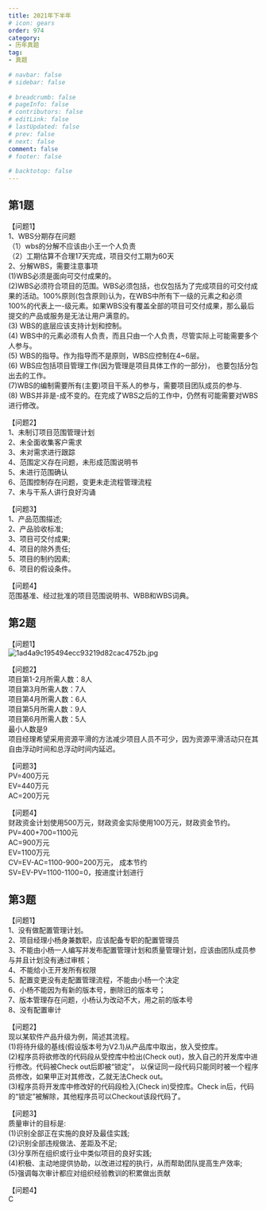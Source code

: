```yaml
---  
title: 2021年下半年  
# icon: gears  
order: 974  
category:  
- 历年真题  
tag:  
- 真题  
  
# navbar: false  
# sidebar: false  
  
# breadcrumb: false  
# pageInfo: false  
# contributors: false  
# editLink: false  
# lastUpdated: false  
# prev: false  
# next: false  
comment: false  
# footer: false  
  
# backtotop: false  
---  
```

## 第1题 ##

【问题1】  
1、WBS分期存在问题  
（1）wbs的分解不应该由小王一个人负责  
（2）工期估算不合理17天完成，项目交付工期为60天  
2、分解WBS，需要注意事项  
(1)WBS必须是面向可交付成果的。  
(2)WBS必须符合项目的范围。WBS必须包括，也仅包括为了完成项目的可交付成果的活动。100%原则(包含原则)认为，在WBS中所有下一级的元素之和必须100%的代表上一-级元素。如果WBS没有覆盖全部的项目可交付成果，那么最后提交的产品或服务是无法让用户满意的。  
(3) WBS的底层应该支持计划和控制。  
(4) WBS中的元素必须有人负责，而且只由一个人负责，尽管实际上可能需要多个人参与。  
(5) WBS的指导。作为指导而不是原则，WBS应控制在4~6层。  
(6) WBS应包括项目管理工作(因为管理是项目具体工作的一部分)， 也要包括分包出去的工作。  
(7)WBS的编制需要所有(主要)项目干系人的参与，需要项目团队成员的参与.  
(8) WBS并非是-成不变的。在完成了WBS之后的工作中，仍然有可能需要对WBS进行修改。  
  
【问题2】  
1、未制订项目范围管理计划  
2、未全面收集客户需求  
3、未对需求进行跟踪  
4、范围定义存在问题，未形成范围说明书  
5、未进行范围确认  
6、范围控制存在问题，变更未走流程管理流程  
7、未与干系人讲行良好沟诵  
  
【问题3】  
1、产品范围描述;  
2、产品验收标准;  
3、项目可交付成果;  
4、项目的除外责任;  
5、项目的制约因素;  
6、项目的假设条件。  
  
【问题4】  
范围基准、经过批准的项目范围说明书、WBB和WBS词典。  


## 第2题 ##

【问题1】  
![1ad4a9c195494ecc93219d82cac4752b.jpg][]  
  
【问题2】  
项目第1-2月所需人数：8人  
项目第3月所需人数：7人  
项目第4月所需人数：6人  
项目第5月所需人数：9人  
项目第6月所需人数：5人  
最小人数是9  
项目经理希望采用资源平滑的方法减少项目人员不可少，因为资源平滑活动只在其自由浮动时间和总浮动时间内延迟。  
  
【问题3】  
PV=400万元  
EV=440万元  
AC=200万元  
  
【问题4】  
财政资金计划使用500万元，财政资金实际使用100万元，财政资金节约。  
PV=400+700=1100元  
AC=900万元  
EV=1100万元  
CV=EV-AC=1100-900=200万元， 成本节约  
SV=EV-PV=1100-1100=0，按进度计划进行  


## 第3题 ##

【问题1】  
1、没有做配置管理计划。  
2、项目经理小杨身兼数职，应该配备专职的配置管理员  
3、不能由小杨一人编写并发布配置管理计划和质量管理计划，应该由团队成员参与并且计划没有通过审核；  
4、不能给小王开发所有权限  
5、配置变更没有走配置管理流程，不能由小杨一个决定  
6、小杨不能因为有新的版本号，删除旧的版本号；  
7、版本管理存在问题，小杨认为改动不大，用之前的版本号  
8、没有配置审计  
  
【问题2】  
现以某软件产品升级为例，简述其流程。  
(1)将待升级的基线(假设版本号为V2.1)从产品库中取出，放入受控库。  
(2)程序员将欲修改的代码段从受控库中检出(Check out)，放入自己的开发库中进行修改。代码被Check out后即被“锁定”， 以保证同一段代码只能同时被一个程序员修改，如果甲正对其修改，乙就无法Check out。  
(3)程序员将开发库中修改好的代码段检入(Check in)受控库。Check in后，代码的“锁定”被解除，其他程序员可以Checkout该段代码了。  
  
【问题3】  
质量审计的目标是:  
(1)识别全部正在实施的良好及最佳实践;  
(2)识别全部违规做法、差距及不足;  
(3)分享所在组织或行业中类似项目的良好实践;  
(4)积极、主动地提供协助，以改进过程的执行，从而帮助团队提高生产效率;  
(5)强调每次审计都应对组织经验教训的积累做出贡献  
  
【问题4】  
C  



[1ad4a9c195494ecc93219d82cac4752b.jpg]: https://www.xkxxkx.cn/file/exam/software/信息系统项目管理师/案例/第2题/1ad4a9c195494ecc93219d82cac4752b.jpg
